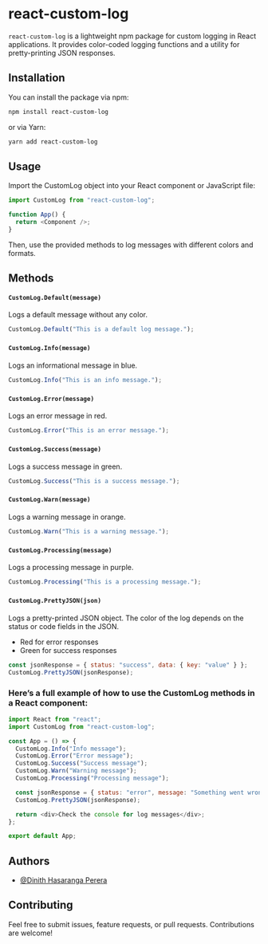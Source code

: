 # react-custom-log

`react-custom-log` is a lightweight npm package for custom logging in React applications. It provides color-coded logging functions and a utility for pretty-printing JSON responses.

## Installation

You can install the package via npm:

```bash
npm install react-custom-log
```

or via Yarn:

```bash
yarn add react-custom-log
```

## Usage

Import the CustomLog object into your React component or JavaScript file:

```javascript
import CustomLog from "react-custom-log";

function App() {
  return <Component />;
}
```

Then, use the provided methods to log messages with different colors and formats.

## Methods

#### `CustomLog.Default(message)`

Logs a default message without any color.

```javascript
CustomLog.Default("This is a default log message.");
```

###

#### `CustomLog.Info(message)`

Logs an informational message in blue.

```javascript
CustomLog.Info("This is an info message.");
```

###

#### `CustomLog.Error(message)`

Logs an error message in red.

```javascript
CustomLog.Error("This is an error message.");
```

###

#### `CustomLog.Success(message)`

Logs a success message in green.

```javascript
CustomLog.Success("This is a success message.");
```

###

#### `CustomLog.Warn(message)`

Logs a warning message in orange.

```javascript
CustomLog.Warn("This is a warning message.");
```

###

#### `CustomLog.Processing(message)`

Logs a processing message in purple.

```javascript
CustomLog.Processing("This is a processing message.");
```

###

#### `CustomLog.PrettyJSON(json)`

Logs a pretty-printed JSON object. The color of the log depends on the status or code fields in the JSON.

- Red for error responses
- Green for success responses

```javascript
const jsonResponse = { status: "success", data: { key: "value" } };
CustomLog.PrettyJSON(jsonResponse);
```

### Here’s a full example of how to use the CustomLog methods in a React component:

```javascript
import React from "react";
import CustomLog from "react-custom-log";

const App = () => {
  CustomLog.Info("Info message");
  CustomLog.Error("Error message");
  CustomLog.Success("Success message");
  CustomLog.Warn("Warning message");
  CustomLog.Processing("Processing message");

  const jsonResponse = { status: "error", message: "Something went wrong!" };
  CustomLog.PrettyJSON(jsonResponse);

  return <div>Check the console for log messages</div>;
};

export default App;
```

## Authors

- [@Dinith Hasaranga Perera](https://www.github.com/direx99)

## Contributing

Feel free to submit issues, feature requests, or pull requests. Contributions are welcome!
